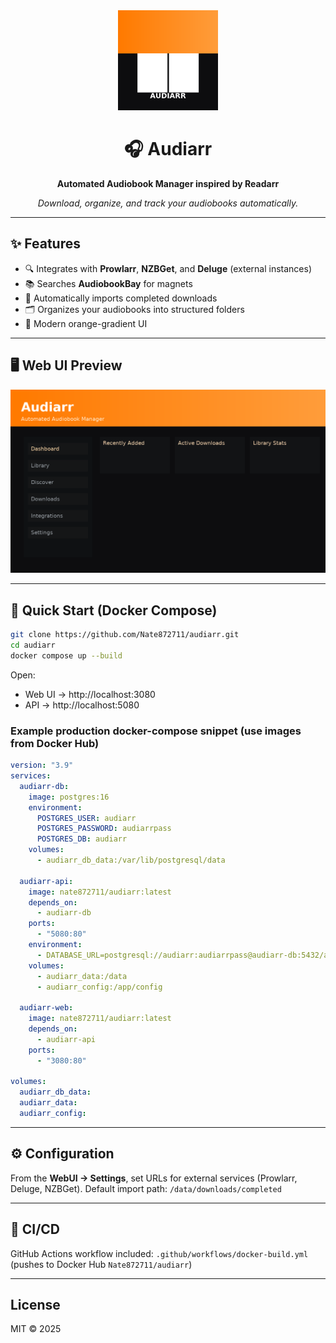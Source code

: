 <div align="center">
  <img src="frontend/src/assets/logo.png" alt="Audiarr Logo" width="160"/>

  # 🎧 Audiarr
  **Automated Audiobook Manager inspired by Readarr**

  _Download, organize, and track your audiobooks automatically._
</div>

---

## ✨ Features

- 🔍 Integrates with **Prowlarr**, **NZBGet**, and **Deluge** (external instances)
- 📚 Searches **AudiobookBay** for magnets
- 🧠 Automatically imports completed downloads
- 🗂 Organizes your audiobooks into structured folders
- 🎨 Modern orange-gradient UI

---

## 🖥️ Web UI Preview

![Audiarr Web UI Preview](docs/preview.png)

---

## 🚀 Quick Start (Docker Compose)

```bash
git clone https://github.com/Nate872711/audiarr.git
cd audiarr
docker compose up --build
```

Open:
- Web UI → http://localhost:3080
- API → http://localhost:5080

### Example production docker-compose snippet (use images from Docker Hub)

```yaml
version: "3.9"
services:
  audiarr-db:
    image: postgres:16
    environment:
      POSTGRES_USER: audiarr
      POSTGRES_PASSWORD: audiarrpass
      POSTGRES_DB: audiarr
    volumes:
      - audiarr_db_data:/var/lib/postgresql/data

  audiarr-api:
    image: nate872711/audiarr:latest
    depends_on:
      - audiarr-db
    ports:
      - "5080:80"
    environment:
      - DATABASE_URL=postgresql://audiarr:audiarrpass@audiarr-db:5432/audiarr
    volumes:
      - audiarr_data:/data
      - audiarr_config:/app/config

  audiarr-web:
    image: nate872711/audiarr:latest
    depends_on:
      - audiarr-api
    ports:
      - "3080:80"

volumes:
  audiarr_db_data:
  audiarr_data:
  audiarr_config:
```

---

## ⚙️ Configuration

From the **WebUI → Settings**, set URLs for external services (Prowlarr, Deluge, NZBGet).
Default import path: `/data/downloads/completed`

---

## 🐋 CI/CD

GitHub Actions workflow included: `.github/workflows/docker-build.yml` (pushes to Docker Hub `Nate872711/audiarr`)

---

## License

MIT © 2025
